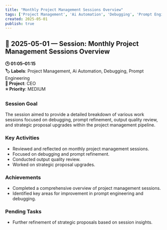 ```yaml
---
title: "Monthly Project Management Sessions Overview"
tags: ['Project Management', 'Ai Automation', 'Debugging', 'Prompt Engineering']
created: 2025-05-01
publish: true
---
```


## 📅 2025-05-01 — Session: Monthly Project Management Sessions Overview

**🕒 01:05–01:15**  
**🏷️ Labels**: Project Management, Ai Automation, Debugging, Prompt Engineering  
**📂 Project**: CEO  
**⭐ Priority**: MEDIUM  


### Session Goal
The session aimed to provide a detailed breakdown of various work sessions focused on debugging, prompt refinement, output quality review, and strategic proposal upgrades within the project management pipeline.

### Key Activities
- Reviewed and reflected on monthly project management sessions.
- Focused on debugging and prompt refinement.
- Conducted output quality review.
- Worked on strategic proposal upgrades.

### Achievements
- Completed a comprehensive overview of project management sessions.
- Identified key areas for improvement in prompt engineering and debugging.

### Pending Tasks
- Further refinement of strategic proposals based on session insights.
